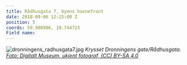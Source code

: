 ```yaml
---
title: Rådhusgata 7, byens havnefront
date: 2018-09-06 12:25:00 Z
position: 5
coords: 59.908986, 10.744723
Field name: 
---
```


![dronningens_radhusgata7.jpg](/uploads/dronningens_radhusgata7.jpg)
*Krysset Dronningens gate/Rådhusgata. [Foto: Digitalt Museum, ukjent fotograf, (CC) BY-SA 4.0](https://digitaltmuseum.no/011085442637/dronningens-gate-den-gamle-havnefronten)*
